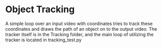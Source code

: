 # Object Tracking

A simple loop over an input video with coordinates tries to track
these coordinates and draws the path of an object on to the output
video. The tracker itself is in the Tracking folder, and the main loop
of utilizing the tracker is located in tracking_test.py